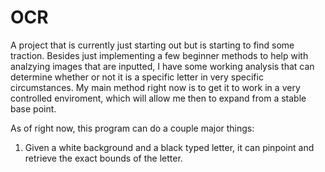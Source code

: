 # OCR

A project that is currently just starting out but is starting to find some traction. Besides just implementing a few beginner methods to help with analzying images that are inputted, I have some working analysis that can determine whether or not it is a specific letter in very specific circumstances. My main method right now is to get it to work in a very controlled enviroment, which will allow me then to expand from a stable base point.  

As of right now, this program can do a couple major things:  
  1. Given a white background and a black typed letter, it can pinpoint and retrieve the exact bounds of the letter. 
